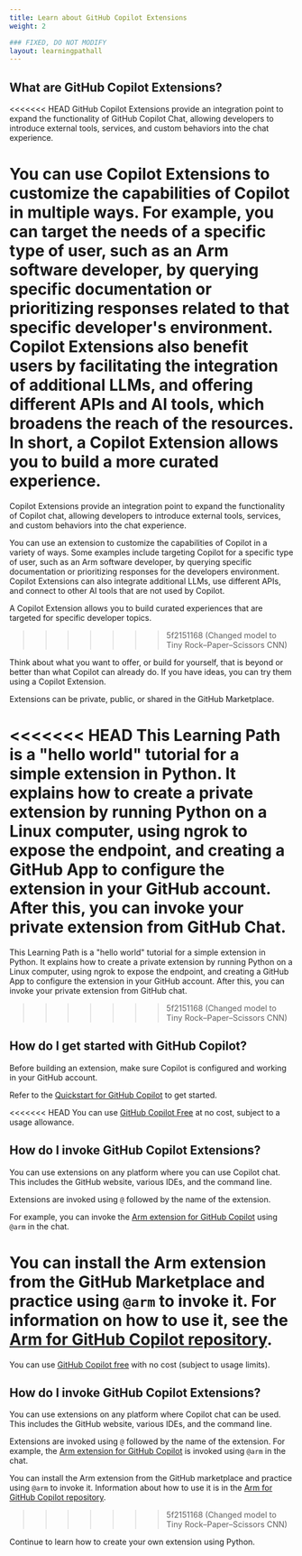 ```yaml
---
title: Learn about GitHub Copilot Extensions
weight: 2

### FIXED, DO NOT MODIFY
layout: learningpathall
---
```


## What are GitHub Copilot Extensions?

<<<<<<< HEAD
GitHub Copilot Extensions provide an integration point to expand the functionality of GitHub Copilot Chat, allowing developers to introduce external tools, services, and custom behaviors into the chat experience. 

You can use Copilot Extensions to customize the capabilities of Copilot in multiple ways. For example, you can target the needs of a specific type of user, such as an Arm software developer, by querying specific documentation or prioritizing responses related to that specific developer's environment. Copilot Extensions also benefit users by facilitating the integration of additional LLMs, and offering different APIs and AI tools, which broadens the reach of the resources. In short, a Copilot Extension allows you to build a more curated experience. 
=======
Copilot Extensions provide an integration point to expand the functionality of Copilot chat, allowing developers to introduce external tools, services, and custom behaviors into the chat experience. 

You can use an extension to customize the capabilities of Copilot in a variety of ways. Some examples include targeting Copilot for a specific type of user, such as an Arm software developer, by querying specific documentation or prioritizing responses for the developers environment. Copilot Extensions can also integrate additional LLMs, use different APIs, and connect to other AI tools that are not used by Copilot. 

A Copilot Extension allows you to build curated experiences that are targeted for specific developer topics. 
>>>>>>> 5f2151168 (Changed model to Tiny Rock–Paper–Scissors CNN)

Think about what you want to offer, or build for yourself, that is beyond or better than what Copilot can already do. If you have ideas, you can try them using a Copilot Extension. 

Extensions can be private, public, or shared in the GitHub Marketplace. 

<<<<<<< HEAD
This Learning Path is a "hello world" tutorial for a simple extension in Python. It explains how to create a private extension by running Python on a Linux computer, using ngrok to expose the endpoint, and creating a GitHub App to configure the extension in your GitHub account. After this, you can invoke your private extension from GitHub Chat.
=======
This Learning Path is a "hello world" tutorial for a simple extension in Python. It explains how to create a private extension by running Python on a Linux computer, using ngrok to expose the endpoint, and creating a GitHub App to configure the extension in your GitHub account. After this, you can invoke your private extension from GitHub chat.
>>>>>>> 5f2151168 (Changed model to Tiny Rock–Paper–Scissors CNN)

## How do I get started with GitHub Copilot?

Before building an extension, make sure Copilot is configured and working in your GitHub account. 

Refer to the [Quickstart for GitHub Copilot](https://docs.github.com/en/copilot/quickstart) to get started.

<<<<<<< HEAD
You can use [GitHub Copilot Free](https://github.com/features/copilot?utm_source=topcopilotfree&utm_medium=blog&utm_campaign=launch) at no cost, subject to a usage allowance.

## How do I invoke GitHub Copilot Extensions?

You can use extensions on any platform where you can use Copilot chat. This includes the GitHub website, various IDEs, and the command line. 

Extensions are invoked using `@` followed by the name of the extension. 

For example, you can invoke the [Arm extension for GitHub Copilot](https://github.com/marketplace/arm-for-github-copilot) using `@arm` in the chat. 

You can install the Arm extension from the GitHub Marketplace and practice using `@arm` to invoke it. For information on how to use it, see the [Arm for GitHub Copilot repository](https://github.com/arm/copilot-extension).
=======
You can use [GitHub Copilot free](https://github.com/features/copilot?utm_source=topcopilotfree&utm_medium=blog&utm_campaign=launch) with no cost (subject to usage limits).

## How do I invoke GitHub Copilot Extensions?

You can use extensions on any platform where Copilot chat can be used. This includes the GitHub website, various IDEs, and the command line. 

Extensions are invoked using `@` followed by the name of the extension. For example, the [Arm extension for GitHub Copilot](https://github.com/marketplace/arm-for-github-copilot) is invoked using `@arm` in the chat. 

You can install the Arm extension from the GitHub marketplace and practice using `@arm` to invoke it. Information about how to use it is in the [Arm for GitHub Copilot repository](https://github.com/arm/copilot-extension).
>>>>>>> 5f2151168 (Changed model to Tiny Rock–Paper–Scissors CNN)

Continue to learn how to create your own extension using Python.


